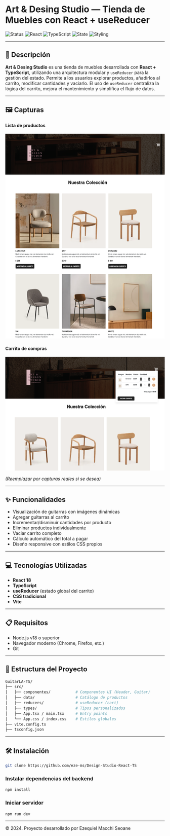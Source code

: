 # Art & Desing Studio — Tienda de Muebles con React + useReducer

![Status](https://img.shields.io/badge/status-live-success?style=flat-square)
![React](https://img.shields.io/badge/frontend-React-blue?style=flat-square)
![TypeScript](https://img.shields.io/badge/language-TypeScript-3178c6?style=flat-square)
![State](https://img.shields.io/badge/state-useReducer-lightgrey?style=flat-square)
![Styling](https://img.shields.io/badge/styling-CSS-blueviolet?style=flat-square)

---

## 📄 Descripción

**Art & Desing Studio** es una tienda de muebles desarrollada con **React + TypeScript**, utilizando una arquitectura modular y `useReducer` para la gestión del estado. Permite a los usuarios explorar productos, añadirlos al carrito, modificar cantidades y vaciarlo. El uso de `useReducer` centraliza la lógica del carrito, mejora el mantenimiento y simplifica el flujo de datos.

---

## 🖼️ Capturas

#### Lista de productos
![Productos](./public/img/e-comerce.png)

#### Carrito de compras
![Carrito](./public/img/carrito-compra.png)

*(Reemplazar por capturas reales si se desea)*

---

## ✨ Funcionalidades

- Visualización de guitarras con imágenes dinámicas
- Agregar guitarras al carrito
- Incrementar/disminuir cantidades por producto
- Eliminar productos individualmente
- Vaciar carrito completo
- Cálculo automático del total a pagar
- Diseño responsive con estilos CSS propios

---

## 💻 Tecnologías Utilizadas

- **React 18**
- **TypeScript**
- **useReducer** (estado global del carrito)
- **CSS tradicional**
- **Vite**

---

## 📋 Requisitos

- Node.js v18 o superior
- Navegador moderno (Chrome, Firefox, etc.)
- Git

---

## 🧱 Estructura del Proyecto

```bash
GuitarLA-TS/
├── src/
│   ├── componentes/           # Componentes UI (Header, Guitar)
│   ├── data/                  # Catálogo de productos
│   ├── reducers/              # useReducer (cart)
│   ├── types/                 # Tipos personalizados
│   ├── App.tsx / main.tsx     # Entry points
│   └── App.css / index.css    # Estilos globales
├── vite.config.ts
├── tsconfig.json


```

---

## 🛠️ Instalación

```bash
git clone https://github.com/eze-ms/Design-Studio-React-TS

```

### Instalar dependencias del backend
```bash
npm install
```

### Iniciar servidor
```bash
npm run dev
```
---

© 2024. Proyecto desarrollado por Ezequiel Macchi Seoane